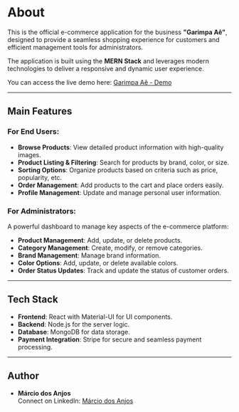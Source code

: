 # About

This is the official e-commerce application for the business **"Garimpa Aê"**, designed to provide a seamless shopping experience for customers and efficient management tools for administrators.

The application is built using the **MERN Stack** and leverages modern technologies to deliver a responsive and dynamic user experience.

You can access the live demo here: [Garimpa Aê - Demo](https://garimpa-ae.netlify.app/)

---

## Main Features

### For End Users:

- **Browse Products**: View detailed product information with high-quality images.
- **Product Listing & Filtering**: Search for products by brand, color, or size.
- **Sorting Options**: Organize products based on criteria such as price, popularity, etc.
- **Order Management**: Add products to the cart and place orders easily.
- **Profile Management**: Update and manage personal user information.

### For Administrators:

A powerful dashboard to manage key aspects of the e-commerce platform:

- **Product Management**: Add, update, or delete products.
- **Category Management**: Create, modify, or remove categories.
- **Brand Management**: Manage brand information.
- **Color Options**: Add, update, or delete available colors.
- **Order Status Updates**: Track and update the status of customer orders.

---

## Tech Stack

- **Frontend**: React with Material-UI for UI components.
- **Backend**: Node.js for the server logic.
- **Database**: MongoDB for data storage.
- **Payment Integration**: Stripe for secure and seamless payment processing.

---

## Author

- **Márcio dos Anjos**  
  Connect on LinkedIn: [Márcio dos Anjos](https://www.linkedin.com/in/marciodosanjos/)
